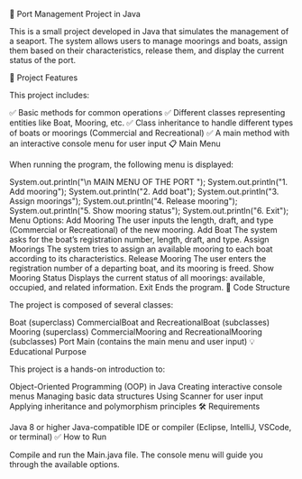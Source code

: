 🚢 Port Management Project in Java

This is a small project developed in Java that simulates the management of a seaport. The system allows users to manage moorings and boats, assign them based on their characteristics, release them, and display the current status of the port.

📌 Project Features

This project includes:

✅ Basic methods for common operations
✅ Different classes representing entities like Boat, Mooring, etc.
✅ Class inheritance to handle different types of boats or moorings (Commercial and Recreational)
✅ A main method with an interactive console menu for user input
📋 Main Menu

When running the program, the following menu is displayed:

System.out.println("\n MAIN MENU OF THE PORT ");
System.out.println("1. Add mooring");
System.out.println("2. Add boat");
System.out.println("3. Assign moorings");
System.out.println("4. Release mooring");
System.out.println("5. Show mooring status");
System.out.println("6. Exit");
Menu Options:
Add Mooring
The user inputs the length, draft, and type (Commercial or Recreational) of the new mooring.
Add Boat
The system asks for the boat’s registration number, length, draft, and type.
Assign Moorings
The system tries to assign an available mooring to each boat according to its characteristics.
Release Mooring
The user enters the registration number of a departing boat, and its mooring is freed.
Show Mooring Status
Displays the current status of all moorings: available, occupied, and related information.
Exit
Ends the program.
🧱 Code Structure

The project is composed of several classes:

Boat (superclass)
CommercialBoat and RecreationalBoat (subclasses)
Mooring (superclass)
CommercialMooring and RecreationalMooring (subclasses)
Port
Main (contains the main menu and user input)
💡 Educational Purpose

This project is a hands-on introduction to:

Object-Oriented Programming (OOP) in Java
Creating interactive console menus
Managing basic data structures
Using Scanner for user input
Applying inheritance and polymorphism principles
🛠 Requirements

Java 8 or higher
Java-compatible IDE or compiler (Eclipse, IntelliJ, VSCode, or terminal)
✅ How to Run

Compile and run the Main.java file. The console menu will guide you through the available options.

